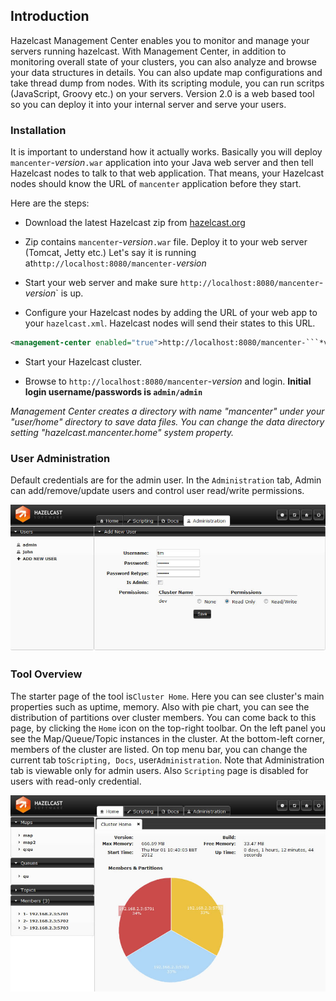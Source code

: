 
## Introduction

Hazelcast Management Center enables you to monitor and manage your servers running hazelcast. With Management Center, in addition to monitoring overall state of your clusters, you can also analyze and browse your data structures in details. You can also update map configurations and take thread dump from nodes. With its scripting module, you can run scritps (JavaScript, Groovy etc.) on your servers. Version 2.0 is a web based tool so you can deploy it into your internal server and serve your users.

### Installation

It is important to understand how it actually works. Basically you will deploy `mancenter`-*version*`.war` application into your Java web server and then tell Hazelcast nodes to talk to that web application. That means, your Hazelcast nodes should know the URL of `mancenter` application before they start.

Here are the steps:

-   Download the latest Hazelcast zip from [hazelcast.org](http://www.hazelcast.org/download/)

-   Zip contains `mancenter`-*version*`.war` file. Deploy it to your web server (Tomcat, Jetty etc.) Let's say it is running at`http://localhost:8080/mancenter-`*version*

-   Start your web server and make sure `http://localhost:8080/mancenter`-*version*` is up.

-   Configure your Hazelcast nodes by adding the URL of your web app to your `hazelcast.xml`. Hazelcast nodes will send their states to this URL.

```xml
<management-center enabled="true">http://localhost:8080/mancenter-```*version*```</management-center>
```
-   Start your Hazelcast cluster.

-   Browse to `http://localhost:8080/mancenter`-*version* and login. **Initial login username/passwords is `admin/admin`**

*Management Center creates a directory with name "mancenter" under your "user/home" directory to save data files. You can change the data directory setting "hazelcast.mancenter.home" system property.*

### User Administration

Default credentials are for the admin user. In the `Administration` tab, Admin can add/remove/update users and control user read/write permissions.

![](images/admin.jpg)

### Tool Overview

The starter page of the tool is`Cluster Home`. Here you can see cluster's main properties such as uptime, memory. Also with pie chart, you can see the distribution of partitions over cluster members. You can come back to this page, by clicking the `Home` icon on the top-right toolbar. On the left panel you see the Map/Queue/Topic instances in the cluster. At the bottom-left corner, members of the cluster are listed. On top menu bar, you can change the current tab to`Scripting, Docs`, user`Administration`. Note that Administration tab is viewable only for admin users. Also `Scripting` page is disabled for users with read-only credential.

![](images/clusterhome.jpg)
